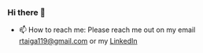 ### Hi there 👋

- 📫 How to reach me: Please reach me out on my email [rtaiga119@gmail.com](mailto:rtaiga119@gmail.com?subject=[GitHub]%20Source%20Han%20Sans) or my [LinkedIn](https://www.linkedin.com/in/rio-taiga/)

<!--
**riotaiga/riotaiga** is a ✨ _special_ ✨ repository because its `README.md` (this file) appears on your GitHub profile.

Here are some ideas to get you started:

- 🔭 I’m currently working on ...
- 🌱 I’m currently learning ...
- 👯 I’m looking to collaborate on ...
- 🤔 I’m looking for help with ...
- 💬 Ask me about ...

- 😄 Pronouns: ...
- ⚡ Fun fact: ...
-->
